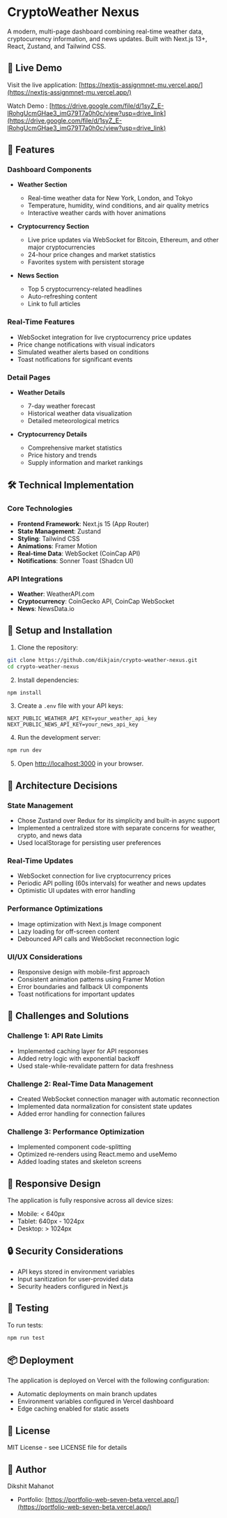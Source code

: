 # CryptoWeather Nexus

A modern, multi-page dashboard combining real-time weather data, cryptocurrency information, and news updates. Built with Next.js 13+, React, Zustand, and Tailwind CSS.

## 🌟 Live Demo

Visit the live application: [https://nextjs-assignmnet-mu.vercel.app/](https://nextjs-assignmnet-mu.vercel.app/)

Watch Demo : [https://drive.google.com/file/d/1syZ_E-lRohgUcmGHae3_imG79T7a0h0c/view?usp=drive_link](https://drive.google.com/file/d/1syZ_E-lRohgUcmGHae3_imG79T7a0h0c/view?usp=drive_link)

## 🚀 Features

### Dashboard Components
- **Weather Section**
  - Real-time weather data for New York, London, and Tokyo
  - Temperature, humidity, wind conditions, and air quality metrics
  - Interactive weather cards with hover animations
  
- **Cryptocurrency Section**
  - Live price updates via WebSocket for Bitcoin, Ethereum, and other major cryptocurrencies
  - 24-hour price changes and market statistics
  - Favorites system with persistent storage
  
- **News Section**
  - Top 5 cryptocurrency-related headlines
  - Auto-refreshing content
  - Link to full articles

### Real-Time Features
- WebSocket integration for live cryptocurrency price updates
- Price change notifications with visual indicators
- Simulated weather alerts based on conditions
- Toast notifications for significant events

### Detail Pages
- **Weather Details**
  - 7-day weather forecast
  - Historical weather data visualization
  - Detailed meteorological metrics
  
- **Cryptocurrency Details**
  - Comprehensive market statistics
  - Price history and trends
  - Supply information and market rankings

## 🛠 Technical Implementation

### Core Technologies
- **Frontend Framework**: Next.js 15 (App Router)
- **State Management**: Zustand
- **Styling**: Tailwind CSS
- **Animations**: Framer Motion
- **Real-time Data**: WebSocket (CoinCap API)
- **Notifications**: Sonner Toast (Shadcn UI)

### API Integrations
- **Weather**: WeatherAPI.com
- **Cryptocurrency**: CoinGecko API, CoinCap WebSocket
- **News**: NewsData.io

## 🔧 Setup and Installation

1. Clone the repository:
```bash
git clone https://github.com/dikjain/crypto-weather-nexus.git
cd crypto-weather-nexus
```

2. Install dependencies:
```bash
npm install
```

3. Create a `.env` file with your API keys:
```env
NEXT_PUBLIC_WEATHER_API_KEY=your_weather_api_key
NEXT_PUBLIC_NEWS_API_KEY=your_news_api_key
```

4. Run the development server:
```bash
npm run dev
```

5. Open [http://localhost:3000](http://localhost:3000) in your browser.

## 📐 Architecture Decisions

### State Management
- Chose Zustand over Redux for its simplicity and built-in async support
- Implemented a centralized store with separate concerns for weather, crypto, and news data
- Used localStorage for persisting user preferences

### Real-Time Updates
- WebSocket connection for live cryptocurrency prices
- Periodic API polling (60s intervals) for weather and news updates
- Optimistic UI updates with error handling

### Performance Optimizations
- Image optimization with Next.js Image component
- Lazy loading for off-screen content
- Debounced API calls and WebSocket reconnection logic

### UI/UX Considerations
- Responsive design with mobile-first approach
- Consistent animation patterns using Framer Motion
- Error boundaries and fallback UI components
- Toast notifications for important updates

## 🎯 Challenges and Solutions

### Challenge 1: API Rate Limits
- Implemented caching layer for API responses
- Added retry logic with exponential backoff
- Used stale-while-revalidate pattern for data freshness

### Challenge 2: Real-Time Data Management
- Created WebSocket connection manager with automatic reconnection
- Implemented data normalization for consistent state updates
- Added error handling for connection failures

### Challenge 3: Performance Optimization
- Implemented component code-splitting
- Optimized re-renders using React.memo and useMemo
- Added loading states and skeleton screens

## 📱 Responsive Design

The application is fully responsive across all device sizes:
- Mobile: < 640px
- Tablet: 640px - 1024px
- Desktop: > 1024px

## 🔒 Security Considerations

- API keys stored in environment variables
- Input sanitization for user-provided data
- Security headers configured in Next.js

## 🧪 Testing

To run tests:
```bash
npm run test
```

## 📦 Deployment

The application is deployed on Vercel with the following configuration:
- Automatic deployments on main branch updates
- Environment variables configured in Vercel dashboard
- Edge caching enabled for static assets

## 📄 License

MIT License - see LICENSE file for details

## 👤 Author

Dikshit Mahanot
- Portfolio: [https://portfolio-web-seven-beta.vercel.app/](https://portfolio-web-seven-beta.vercel.app/)
